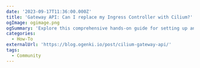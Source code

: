 ```yaml
---
date: '2023-09-17T11:36:00.000Z'
title: 'Gateway API: Can I replace my Ingress Controller with Cilium?'
ogImage: ogimage.png
ogSummary: 'Explore this comprehensive hands-on guide for setting up an EKS cluster, configuring it with Cilium and Envoy, and managing incoming traffic effectively with Cilium Gateway API.'
categories:
  - How-To
externalUrl: 'https://blog.ogenki.io/post/cilium-gateway-api/'
tags:
  - Community
---
```

